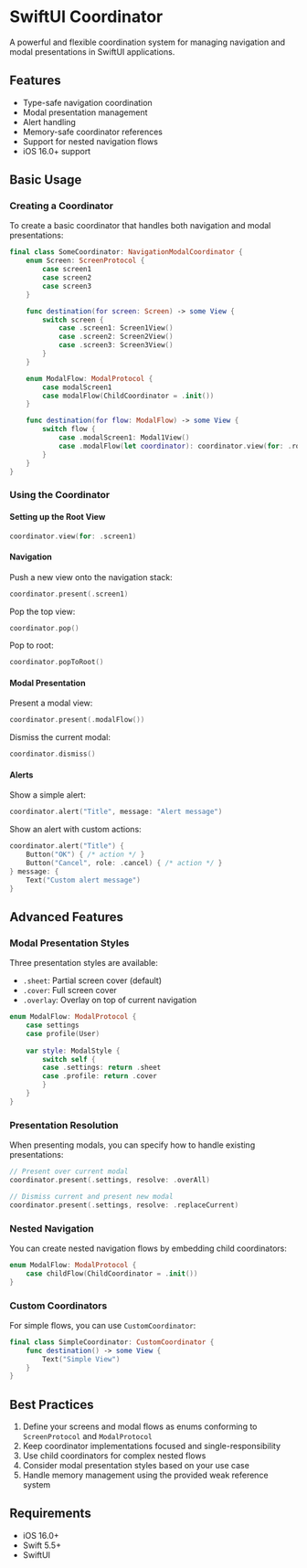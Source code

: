 # SwiftUI Coordinator

A powerful and flexible coordination system for managing navigation and modal presentations in SwiftUI applications.

## Features

- Type-safe navigation coordination
- Modal presentation management
- Alert handling
- Memory-safe coordinator references
- Support for nested navigation flows
- iOS 16.0+ support

## Basic Usage

### Creating a Coordinator

To create a basic coordinator that handles both navigation and modal presentations:

```swift
final class SomeCoordinator: NavigationModalCoordinator {
    enum Screen: ScreenProtocol {
        case screen1
        case screen2
        case screen3
    }

    func destination(for screen: Screen) -> some View {
        switch screen {
            case .screen1: Screen1View()
            case .screen2: Screen2View()
            case .screen3: Screen3View()
        }
    }

    enum ModalFlow: ModalProtocol {
        case modalScreen1
        case modalFlow(ChildCoordinator = .init())
    }

    func destination(for flow: ModalFlow) -> some View {
        switch flow {
            case .modalScreen1: Modal1View()
            case .modalFlow(let coordinator): coordinator.view(for: .rootScreen)
        }
    }
}
```

### Using the Coordinator

#### Setting up the Root View

```swift
coordinator.view(for: .screen1)
```

#### Navigation

Push a new view onto the navigation stack:
```swift
coordinator.present(.screen1)
```

Pop the top view:
```swift
coordinator.pop()
```

Pop to root:
```swift
coordinator.popToRoot()
```

#### Modal Presentation

Present a modal view:
```swift
coordinator.present(.modalFlow())
```

Dismiss the current modal:
```swift
coordinator.dismiss()
```

#### Alerts

Show a simple alert:
```swift
coordinator.alert("Title", message: "Alert message")
```

Show an alert with custom actions:
```swift
coordinator.alert("Title") {
    Button("OK") { /* action */ }
    Button("Cancel", role: .cancel) { /* action */ }
} message: {
    Text("Custom alert message")
}
```

## Advanced Features

### Modal Presentation Styles

Three presentation styles are available:

- `.sheet`: Partial screen cover (default)
- `.cover`: Full screen cover
- `.overlay`: Overlay on top of current navigation

```swift
enum ModalFlow: ModalProtocol {
    case settings
    case profile(User)
    
    var style: ModalStyle {
        switch self {
        case .settings: return .sheet
        case .profile: return .cover
        }
    }
}
```

### Presentation Resolution

When presenting modals, you can specify how to handle existing presentations:

```swift
// Present over current modal
coordinator.present(.settings, resolve: .overAll)

// Dismiss current and present new modal
coordinator.present(.settings, resolve: .replaceCurrent)
```

### Nested Navigation

You can create nested navigation flows by embedding child coordinators:

```swift
enum ModalFlow: ModalProtocol {
    case childFlow(ChildCoordinator = .init())
}
```

### Custom Coordinators

For simple flows, you can use `CustomCoordinator`:

```swift
final class SimpleCoordinator: CustomCoordinator {
    func destination() -> some View {
        Text("Simple View")
    }
}
```

## Best Practices

1. Define your screens and modal flows as enums conforming to `ScreenProtocol` and `ModalProtocol`
2. Keep coordinator implementations focused and single-responsibility
3. Use child coordinators for complex nested flows
4. Consider modal presentation styles based on your use case
5. Handle memory management using the provided weak reference system

## Requirements

- iOS 16.0+
- Swift 5.5+
- SwiftUI
